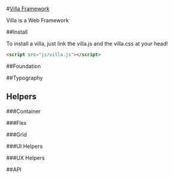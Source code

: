 #[Villa Framework](http://getvilla.org)

Villa is a Web Framework

##Install

To install a villa, just link the villa.js and the villa.css at your head!
```html
<script src="js/villa.js"></script>
```

##Foundation

##Typography

## Helpers

###Container

###Flex

###Grid

###UI Helpers

###UX Helpers

##API